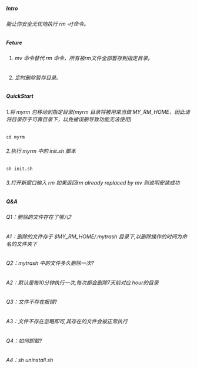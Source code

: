 ##### Intro

###### 能让你安全无忧地执行 rm -rf命令。

##### Feture

1. ###### mv 命令替代 rm 命令，所有被rm文件全部暂存到指定目录。

2. ###### 定时删除暂存目录。

##### QuickStart

###### 1.将 myrm 包移动到指定目录(myrm 目录将被用来当做 MY_RM_HOME，因此请将目录存于可靠目录下，以免被误删导致功能无法使用)

```shell
cd myrm
```

###### 2.执行 myrm 中的 init.sh 脚本

```shell
sh init.sh
```

###### 3.打开新窗口输入 rm 如果返回rm already replaced by mv 则说明安装成功

##### Q&A

###### Q1：删除的文件存在了哪儿?

###### A1：删除的文件存于 $MY_RM_HOME/.mytrash 目录下,以删除操作的时间为命名的文件夹下

###### Q2：mytrash 中的文件多久删除一次?

###### A2：默认是每10分钟执行一次,每次都会删除7天前对应 hour的目录

###### Q3：文件不存在报错?

###### A3：文件不存在忽略即可,其存在的文件会被正常执行

###### Q4：如何卸载?

###### A4：sh uninstall.sh
